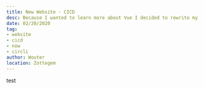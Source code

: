 ```yaml
---
title: New Website - CICD
desc: Because I wanted to learn more about Vue I decided to rewrite my website using Vue, Quasar, Markdown and FrontMatter.
date: 02/20/2020
tag:
- website
- cicd
- now
- circli
author: Wouter
location: Zottegem
---
```


test
